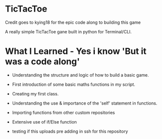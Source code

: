 # TicTacToe

Credit goes to kying18 for the epic code along to building this game

A really simple TicTacToe gane built in python for Terminal/CLI.

# What I Learned - Yes i know 'But it was a code along'

* Understanding the structure and logic of how to build a basic game.
* First introduction of some basic maths functions in my script.
* Creating my first class.
* Understanding the use & importance of the 'self' statement in functions.
* Importing functions from other custom repositories
* Extensive use of if/Else function


* testing if this uploads pre adding in ssh for this repository
